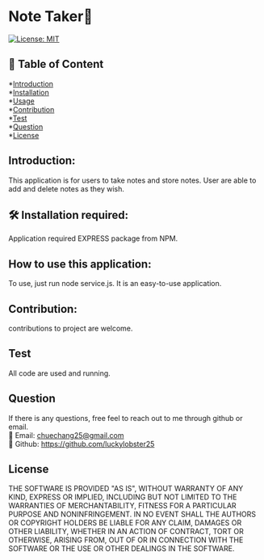 # Note Taker💎
[![License: MIT](https://img.shields.io/badge/License-MIT-yellow.svg)](https://opensource.org/licenses/MIT)
## 📝 Table of Content
*[Introduction](#introduction)  
*[Installation](#installation)  
*[Usage](#usage)  
*[Contribution](#contribution)  
*[Test](#test)  
*[Question](#question)  
*[License](#license)  
## Introduction: 
This application is for users to take notes and store notes. User are able to add and delete notes as they wish.  
## 🛠️ Installation required:
Application required EXPRESS package from NPM. 
## How to use this application:
To use, just run node service.js. It is an easy-to-use application. 
## Contribution:
contributions to project are welcome. 
## Test
All code are used and running. 
## Question
If there is any questions, free feel to reach out to me through github or email.  
📧 Email: <chuechang25@gmail.com>  
📂 Github: <https://github.com/luckylobster25>  
## License
THE SOFTWARE IS PROVIDED "AS IS", WITHOUT WARRANTY OF ANY KIND, EXPRESS OR IMPLIED, INCLUDING BUT NOT LIMITED TO THE WARRANTIES OF MERCHANTABILITY, FITNESS FOR A PARTICULAR PURPOSE AND NONINFRINGEMENT. IN NO EVENT SHALL THE AUTHORS OR COPYRIGHT HOLDERS BE LIABLE FOR ANY CLAIM, DAMAGES OR OTHER LIABILITY, WHETHER IN AN ACTION OF CONTRACT, TORT OR OTHERWISE, ARISING FROM, OUT OF OR IN CONNECTION WITH THE SOFTWARE OR THE USE OR OTHER DEALINGS IN THE SOFTWARE.  
